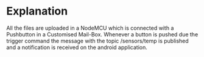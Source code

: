 # Explanation
All the files are uploaded in a NodeMCU which is connected with a Pushbutton in a Customised Mail-Box. Whenever a button is pushed due the trigger command the message with the topic /sensors/temp is published and a notification is received on the android application.
